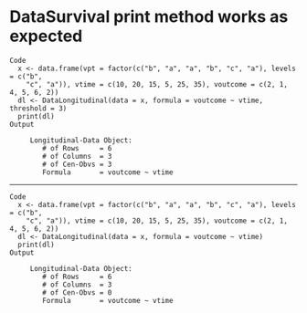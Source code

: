 # DataSurvival print method works as expected

    Code
      x <- data.frame(vpt = factor(c("b", "a", "a", "b", "c", "a"), levels = c("b",
        "c", "a")), vtime = c(10, 20, 15, 5, 25, 35), voutcome = c(2, 1, 4, 5, 6, 2))
      dl <- DataLongitudinal(data = x, formula = voutcome ~ vtime, threshold = 3)
      print(dl)
    Output
      
         Longitudinal-Data Object:
            # of Rows     = 6
            # of Columns  = 3
            # of Cen-Obvs = 3
            Formula       = voutcome ~ vtime 
      

---

    Code
      x <- data.frame(vpt = factor(c("b", "a", "a", "b", "c", "a"), levels = c("b",
        "c", "a")), vtime = c(10, 20, 15, 5, 25, 35), voutcome = c(2, 1, 4, 5, 6, 2))
      dl <- DataLongitudinal(data = x, formula = voutcome ~ vtime)
      print(dl)
    Output
      
         Longitudinal-Data Object:
            # of Rows     = 6
            # of Columns  = 3
            # of Cen-Obvs = 0
            Formula       = voutcome ~ vtime 
      

